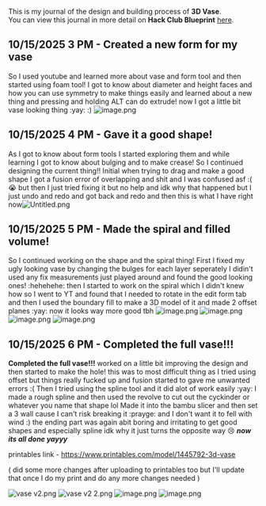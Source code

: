 <!--
  ===================    !!READ THIS NOTICE!!   ====================
  DO NOT edit this file manually. Your changes WILL BE OVERWRITTEN!
  This journal is auto generated and updated by Hack Club Blueprint.
  To edit this file, please edit your journal entries on Blueprint.
  ==================================================================
-->

This is my journal of the design and building process of **3D Vase**.  
You can view this journal in more detail on **Hack Club Blueprint** [here](https://blueprint.hackclub.com/projects/519).


## 10/15/2025 3 PM - Created a new form for my vase  

So I used youtube and learned more about vase and form tool and then started using foam tool! I got to know about diameter and height faces and how you can use symmetry to make things easily and learned about a new thing and pressing and holding ALT can do extrude! now I got a little bit vase looking thing :yay: :)
![image.png](https://blueprint.hackclub.com/user-attachments/blobs/proxy/eyJfcmFpbHMiOnsiZGF0YSI6MjMxNCwicHVyIjoiYmxvYl9pZCJ9fQ==--96a9fd819b9545873c0cad27b0c4da81527bb061/image.png)
  

## 10/15/2025 4 PM - Gave it a good shape!  

As I got to know about form tools I started exploring them and while learning I got to know about bulging and to make crease! 
So I continued designing the current thing!! Initial when trying to drag and make a good shape I got a fusion error of overlapping and shit and I was confused asf :( :sob: but then I just tried fixing it but no help and idk why that happened but I just undo and redo and got back and redo and then this is what I have right now![Untitled.png](https://blueprint.hackclub.com/user-attachments/blobs/proxy/eyJfcmFpbHMiOnsiZGF0YSI6MjMxNiwicHVyIjoiYmxvYl9pZCJ9fQ==--daa108d6464a8de7c130f79c727beb4b0f813fb7/Untitled.png)
  

## 10/15/2025 5 PM - Made the spiral and filled volume!  

So I continued working on the shape and the spiral thing!
First I fixed my ugly looking vase by changing the bulges for each layer seperately I didin't used any fix measurements just played around and found the good looking ones! :hehehehe:
then I started to work on the spiral which I didn't knew how so I went to YT and found that I needed to rotate in the edit form tab and then I used the boundary fill to make a 3D model of it and made 2 offset planes :yay: now it looks way more good tbh
![image.png](https://blueprint.hackclub.com/user-attachments/blobs/proxy/eyJfcmFpbHMiOnsiZGF0YSI6MjMyMiwicHVyIjoiYmxvYl9pZCJ9fQ==--d40d708185814511daf732468da094453e30080d/image.png)
![image.png](https://blueprint.hackclub.com/user-attachments/blobs/proxy/eyJfcmFpbHMiOnsiZGF0YSI6MjMyMywicHVyIjoiYmxvYl9pZCJ9fQ==--cb979157f50b8313d230f32599bfb1abc89371e9/image.png)
![image.png](https://blueprint.hackclub.com/user-attachments/blobs/proxy/eyJfcmFpbHMiOnsiZGF0YSI6MjMyNCwicHVyIjoiYmxvYl9pZCJ9fQ==--e8a6da50ccfb29cf7b5ece135b1af2f03bdb59b9/image.png)
![image.png](https://blueprint.hackclub.com/user-attachments/blobs/proxy/eyJfcmFpbHMiOnsiZGF0YSI6MjMyNSwicHVyIjoiYmxvYl9pZCJ9fQ==--03a69927d16a0ba6576a00dd0122a0fd863d8840/image.png)
  

## 10/15/2025 6 PM - Completed the full vase!!!  

**Completed the full vase!!!**
worked on a little bit improving the design and then started to make the hole!
this was to most difficult thing as I tried using offset but things really fucked up and fusion started to gave me unwanted errors :(
Then I tried using the spline tool and it did alot of work easily :yay: I made a rough spline and then used the revolve to cut out the cyckinder or whatever you name that shape lol
Made it into the bambu slicer and then set a 3 wall cause I can't risk breaking it :prayge: and I don't want it to fell with wind :) 
the ending part was again abit boring and irritating to get good shapes and especially spline idk why it just turns the opposite way :cry:
**_now its all done yayyy_**

printables link - https://www.printables.com/model/1445792-3d-vase

( did some more changes after uploading to printables too but I'll update that once I do my print and do any more changes needed )

![vase v2.png](https://blueprint.hackclub.com/user-attachments/blobs/proxy/eyJfcmFpbHMiOnsiZGF0YSI6MjMzMCwicHVyIjoiYmxvYl9pZCJ9fQ==--0f9ffe19d16fe6f19f291fedf9f9faf072d25d97/vase%20v2.png)
![vase v2 2.png](https://blueprint.hackclub.com/user-attachments/blobs/proxy/eyJfcmFpbHMiOnsiZGF0YSI6MjMzMSwicHVyIjoiYmxvYl9pZCJ9fQ==--5598dfd67660e0c72ef0b232e09e3c91a8a25918/vase%20v2%202.png)
![image.png](https://blueprint.hackclub.com/user-attachments/blobs/proxy/eyJfcmFpbHMiOnsiZGF0YSI6MjMzMiwicHVyIjoiYmxvYl9pZCJ9fQ==--4be769a21232cb9e65fc13ed914b664a8bd546a2/image.png)
![image.png](https://blueprint.hackclub.com/user-attachments/blobs/proxy/eyJfcmFpbHMiOnsiZGF0YSI6MjMzMywicHVyIjoiYmxvYl9pZCJ9fQ==--3ee5b919b1778d9f9ba684870be58f786e03b5d1/image.png)  

